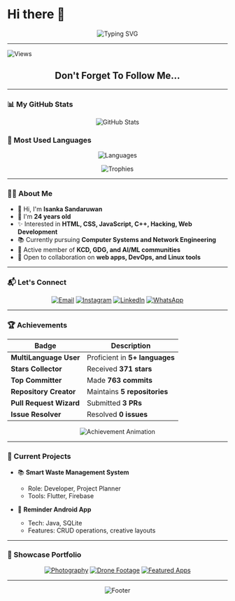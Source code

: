 # Hi there 👋

<p align="center">
  <img src="https://readme-typing-svg.herokuapp.com?font=Fira+Code&size=24&pause=1000&color=FF5733&center=true&vCenter=true&width=435&lines=Welcome+to+My+GitHub+Profile;I'm+Isanka+Sandaruwan;+Developer+%7C+Coder+%7C+Learner" alt="Typing SVG" />
</p>

---

![Views](https://komarev.com/ghpvc/?username=YourUsername&label=PROFILE+VIEWS&style=for-the-badge&color=blueviolet)

<h2 align="center">Don't Forget To Follow Me...</h2>

---

### **📊 My GitHub Stats**

<p align="center">
  <img src="https://github-readme-stats.vercel.app/api?username=YourUsername&show_icons=true&theme=radical" alt="GitHub Stats" />
</p>

### **🚀 Most Used Languages**

<p align="center">
  <img src="https://github-readme-stats.vercel.app/api/top-langs/?username=YourUsername&layout=compact&theme=radical" alt="Languages" />
</p>

<p align="center">
  <img src="https://github-profile-trophy.vercel.app/?username=YourUsername&theme=radical" alt="Trophies" />
</p>

---

### **👨‍💻 About Me**

- 👋 Hi, I'm **Isanka Sandaruwan**
- 🎂 I'm **24 years old**
- ✨ Interested in **HTML, CSS, JavaScript, C++, Hacking, Web Development**
- 📚 Currently pursuing **Computer Systems and Network Engineering**
- 🏢 Active member of **KCD, GDG, and AI/ML communities**
- 🔄 Open to collaboration on **web apps, DevOps, and Linux tools**

---

### **📬 Let's Connect**

<p align="center">
  <a href="mailto:youremail@example.com"><img src="https://img.shields.io/badge/Email-D14836?style=for-the-badge&logo=gmail&logoColor=white" alt="Email" /></a>
  <a href="https://www.instagram.com/yourusername/"><img src="https://img.shields.io/badge/Instagram-E4405F?style=for-the-badge&logo=instagram&logoColor=white" alt="Instagram" /></a>
  <a href="https://linkedin.com/in/yourusername"><img src="https://img.shields.io/badge/LinkedIn-0077B5?style=for-the-badge&logo=linkedin&logoColor=white" alt="LinkedIn" /></a>
  <a href="https://wa.me/94713190417"><img src="https://img.shields.io/badge/WhatsApp-25D366?style=for-the-badge&logo=whatsapp&logoColor=white" alt="WhatsApp" /></a>
</p>

---

### **🏆 Achievements**

| Badge                     | Description                 |
|---------------------------|-----------------------------|
| **MultiLanguage User**    | Proficient in **5+ languages** |
| **Stars Collector**       | Received **371 stars**      |
| **Top Committer**         | Made **763 commits**        |
| **Repository Creator**    | Maintains **5 repositories** |
| **Pull Request Wizard**   | Submitted **3 PRs**         |
| **Issue Resolver**        | Resolved **0 issues**       |

<p align="center">
  <img src="https://user-images.githubusercontent.com/64386940/194775032-4be10ed4-95d7-4e9f-84a3-fb6e6e40c74c.gif" alt="Achievement Animation" />
</p>

---

### **📂 Current Projects**

- 📚 **Smart Waste Management System**
  - Role: Developer, Project Planner
  - Tools: Flutter, Firebase

- 🔧 **Reminder Android App**
  - Tech: Java, SQLite
  - Features: CRUD operations, creative layouts

---

### **🎨 Showcase Portfolio**

<p align="center">
  <a href="https://www.facebook.com/YourPage"><img src="https://img.shields.io/badge/Photography-FF5733?style=for-the-badge&logo=facebook&logoColor=white" alt="Photography" /></a>
  <a href="#"><img src="https://img.shields.io/badge/Drone_Footage-00A4CC?style=for-the-badge&logo=youtube&logoColor=white" alt="Drone Footage" /></a>
  <a href="#"><img src="https://img.shields.io/badge/Featured_Apps-0078D4?style=for-the-badge&logo=microsoft&logoColor=white" alt="Featured Apps" /></a>
</p>

---

<p align="center">
  <img src="https://forthebadge.com/images/badges/built-with-love.svg" alt="Footer" />
</p>
